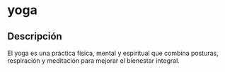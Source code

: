 # yoga 

## Descripción
El yoga es una práctica física, mental y espiritual que combina posturas, respiración y meditación para mejorar el bienestar integral.